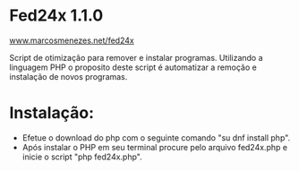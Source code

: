 # Fed24x 1.1.0
www.marcosmenezes.net/fed24x

Script de otimização para remover e instalar programas.
Utilizando a linguagem PHP o proposito deste script é automatizar a remoção e instalação de novos programas.

# Instalação:
- Efetue o download do php com o seguinte comando "su dnf install php".
- Após instalar o PHP em seu terminal procure pelo arquivo fed24x.php e inicie o script "php fed24x.php".
